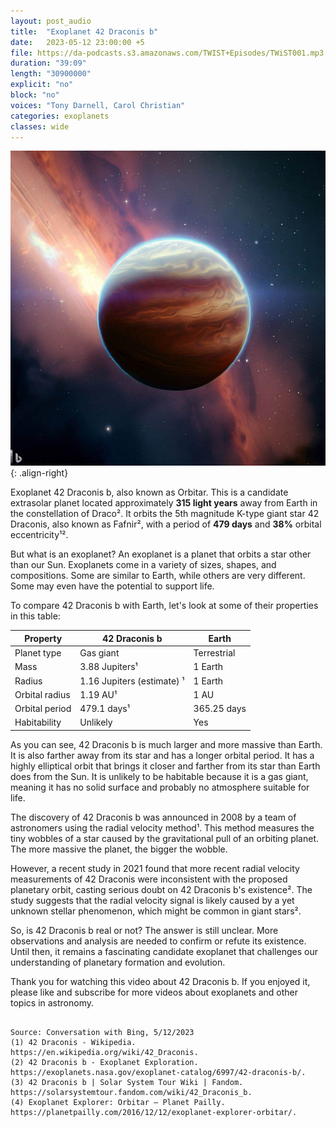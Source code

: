 ```yaml
---
layout: post_audio
title:  "Exoplanet 42 Draconis b"
date:   2023-05-12 23:00:00 +5
file: https://da-podcasts.s3.amazonaws.com/TWIST+Episodes/TWiST001.mp3
duration: "39:09"
length: "30900000"
explicit: "no"
block: "no"
voices: "Tony Darnell, Carol Christian"
categories: exoplanets
classes: wide
---
```

![Exoplanet 42 Draconis b](/assets/images/42_Draconis_b.jpeg){: .align-right}

Exoplanet 42 Draconis b, also known as Orbitar. This is a candidate extrasolar planet located approximately **315 light years** away from Earth in the constellation of Draco². It orbits the 5th magnitude K-type giant star 42 Draconis, also known as Fafnir², with a period of **479 days** and **38%** orbital eccentricity¹².

But what is an exoplanet? An exoplanet is a planet that orbits a star other than our Sun. Exoplanets come in a variety of sizes, shapes, and compositions. Some are similar to Earth, while others are very different. Some may even have the potential to support life.

To compare 42 Draconis b with Earth, let's look at some of their properties in this table:

| Property | 42 Draconis b | Earth |
| --- | --- | --- |
| Planet type | Gas giant | Terrestrial |
| Mass | 3.88 Jupiters¹ | 1 Earth |
| Radius | 1.16 Jupiters (estimate) ¹ | 1 Earth |
| Orbital radius | 1.19 AU¹ | 1 AU |
| Orbital period | 479.1 days¹ | 365.25 days |
| Habitability | Unlikely | Yes |

As you can see, 42 Draconis b is much larger and more massive than Earth. It is also farther away from its star and has a longer orbital period. It has a highly elliptical orbit that brings it closer and farther from its star than Earth does from the Sun. It is unlikely to be habitable because it is a gas giant, meaning it has no solid surface and probably no atmosphere suitable for life.

The discovery of 42 Draconis b was announced in 2008 by a team of astronomers using the radial velocity method¹. This method measures the tiny wobbles of a star caused by the gravitational pull of an orbiting planet. The more massive the planet, the bigger the wobble.

However, a recent study in 2021 found that more recent radial velocity measurements of 42 Draconis were inconsistent with the proposed planetary orbit, casting serious doubt on 42 Draconis b's existence². The study suggests that the radial velocity signal is likely caused by a yet unknown stellar phenomenon, which might be common in giant stars².

So, is 42 Draconis b real or not? The answer is still unclear. More observations and analysis are needed to confirm or refute its existence. Until then, it remains a fascinating candidate exoplanet that challenges our understanding of planetary formation and evolution.

Thank you for watching this video about 42 Draconis b. If you enjoyed it, please like and subscribe for more videos about exoplanets and other topics in astronomy.
```

Source: Conversation with Bing, 5/12/2023
(1) 42 Draconis - Wikipedia. https://en.wikipedia.org/wiki/42_Draconis.
(2) 42 Draconis b - Exoplanet Exploration. https://exoplanets.nasa.gov/exoplanet-catalog/6997/42-draconis-b/.
(3) 42 Draconis b | Solar System Tour Wiki | Fandom. https://solarsystemtour.fandom.com/wiki/42_Draconis_b.
(4) Exoplanet Explorer: Orbitar – Planet Pailly. https://planetpailly.com/2016/12/12/exoplanet-explorer-orbitar/.
